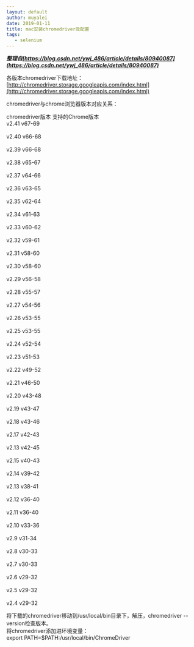 ```yaml
---
layout: default 
author: muyalei
date: 2019-01-11
title: mac安装chromedriver及配置
tags:
   - selenium
---
```



***整理自[https://blog.csdn.net/ywj_486/article/details/80940087](https://blog.csdn.net/ywj_486/article/details/80940087)***


各版本chromedriver下载地址：[http://chromedriver.storage.googleapis.com/index.html](http://chromedriver.storage.googleapis.com/index.html)

chromedriver与chrome浏览器版本对应关系：

chromedriver版本	支持的Chrome版本<br/>
v2.41	            v67-69<br/>  
v2.40	            v66-68<br/>  
v2.39	            v66-68<br/>  
v2.38	            v65-67<br/>  
v2.37	            v64-66<br/>  
v2.36	            v63-65<br/>  
v2.35	            v62-64<br/>  
v2.34	            v61-63<br/>  
v2.33	            v60-62<br/>  
v2.32	            v59-61<br/>  
v2.31	            v58-60<br/>  
v2.30	            v58-60<br/>  
v2.29	            v56-58<br/>  
v2.28	            v55-57<br/>  
v2.27	            v54-56<br/>  
v2.26	            v53-55<br/>  
v2.25	            v53-55<br/>  
v2.24	            v52-54<br/>  
v2.23	            v51-53<br/>  
v2.22	            v49-52<br/>  
v2.21	            v46-50<br/>  
v2.20	            v43-48<br/>  
v2.19	            v43-47<br/>  
v2.18	            v43-46<br/>  
v2.17	            v42-43<br/>  
v2.13	            v42-45<br/>  
v2.15	            v40-43<br/>  
v2.14	            v39-42<br/>  
v2.13	            v38-41<br/>  
v2.12	            v36-40<br/>  
v2.11	            v36-40<br/>  
v2.10	            v33-36<br/>  
v2.9	            v31-34<br/>  
v2.8	            v30-33<br/>  
v2.7	            v30-33<br/>  
v2.6	            v29-32<br/>  
v2.5	            v29-32<br/>  
v2.4	            v29-32<br/>  


将下载的chromedriver移动到/usr/local/bin目录下，解压，chromedriver --version检查版本。<br/>
将chromedriver添加进环境变量：<br/>
export PATH=$PATH:/usr/local/bin/ChromeDriver










